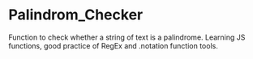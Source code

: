 # Palindrom_Checker
Function to check whether a string of text is a palindrome.
Learning JS functions, good practice of RegEx and .notation function tools. 